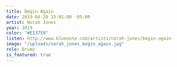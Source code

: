 ```yaml
---
title: Begin Again
date: 2019-04-20 15:01:00 -05:00
artist: Norah Jones
year: 2019
color: "#E13759"
listen: http://www.bluenote.com/artists/norah-jones/begin-again
image: "/uploads/norah_jones_begin_again.jpg"
role: Drums
is_featured: true
---
```


